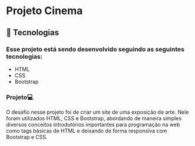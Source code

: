 # Projeto Cinema
## 🚀 Tecnologias
### Esse projeto está sendo desenvolvido seguindo as seguintes tecnologias:
- HTML
- CSS
- Bootstrap

### Projeto💻
O desafio nesse projeto foi de criar um site de uma exposição de arte.
Nele foram utilizados HTML, CSS e Bootstrap, abordando de maneira 
simples diversos conceitos introdutórios importantes para programação na
web como tags básicas de HTML  e deixando de forma responsiva com Bootstrap e CSS.